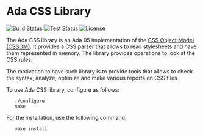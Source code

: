 # Ada CSS Library

[![Build Status](https://img.shields.io/jenkins/s/http/jenkins.vacs.fr/Ada-CSS.svg)](http://jenkins.vacs.fr/job/Ada-CSS/)
[![Test Status](https://img.shields.io/jenkins/t/http/jenkins.vacs.fr/Ada-CSS.svg)](http://jenkins.vacs.fr/job/Ada-CSS/)
[![License](http://img.shields.io/badge/license-APACHE2-blue.svg)](LICENSE)

The Ada CSS library is an Ada 05 implementation of the
[CSS Object Model (CSSOM)](https://www.w3.org/TR/2016/WD-cssom-1-20160317/).
It provides a CSS parser that allows to read stylesheets and have them
represented in memory.  The library provides operations to look at the
CSS rules.

The motivation to have such library is to provide tools that allows to
check the syntax, analyze, optimize and make various reports on CSS files.

To use Ada CSS library, configure as follows:
```
   ./configure
   make
```
For the installation, use the following command:
```
   make install
```
